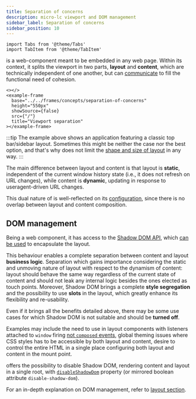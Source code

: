 ```yaml
---
title: Separation of concerns
description: micro-lc viewport and DOM management
sidebar_label: Separation of concerns
sidebar_position: 10
---
```


```mdx-code-block
import Tabs from '@theme/Tabs'
import TabItem from '@theme/TabItem'
```

<micro-lc></micro-lc> is a web-component meant to be embedded in any web page. Within its context, it splits the viewport
in two parts, **layout** and **content**, which are technically independent of one another, but can
[communicate](./communication.md) to fill the functional need of cohesion.

```mdx-code-block
<></>
<example-frame
  base="../../frames/concepts/separation-of-concerns"
  height="550px"
  showSource={false}
  src={"/"}
  title="Viewport separation"
></example-frame>
```

:::tip
The example above shows an application featuring a classic top bar/sidebar layout. Sometimes this might be neither the
case nor the best option, and that's why <micro-lc></micro-lc> does not limit the 
[shape and size of layout](../guides/layout.md) in any way.
:::

The main difference between layout and content is that layout is **static**, independent of the current window history
state (i.e., it does not refresh on URL changes), while content is **dynamic**, updating in response to useragent-driven
URL changes.

This dual nature of <micro-lc></micro-lc> is well-reflected on its 
[configuration](../../api/micro-lc-web-component.md#configuration), since there is no overlap between layout and content
composition.

## DOM management

Being <micro-lc></micro-lc> a web component, it has access to the
[Shadow DOM API](https://developer.mozilla.org/en-US/docs/Web/Web_Components/Using_shadow_DOM), which
[can be used](#disabling-shadow-dom) to encapsulate the layout.

This behaviour enables a complete separation between content and layout **business logic**. Separation which gains
importance considering the static and unmoving nature of layout with respect to the dynamism of content: layout should
behave the same way regardless of the current state of content and should not leak any internal logic besides the ones
elected as touch points. Moreover, Shadow DOM brings a complete **style segregation** and the possibility to use
**slots** in the layout, which greatly enhance its flexibility and re-usability.

Even if it brings all the benefits detailed above, there may be some use cases for which <micro-lc></micro-lc> Shadow
DOM is not suitable and should be **turned off**.

Examples may include the need to use in layout components with listeners attached to `window` firing
[not `composed` events](https://pm.dartus.fr/blog/a-complete-guide-on-shadow-dom-and-event-propagation/), global theming
issues where CSS styles has to be accessible by both layout and content, desire to control the entire HTML in a single
place configuring both layout and content in the mount point.

<micro-lc></micro-lc> offers the possibility to disable Shadow DOM, rendering content and layout in a single root, with 
[`disableShadowDom`](../../api/micro-lc-web-component.md#properties--attributes) property (or mirrored boolean attribute
`disable-shadow-dom`).

For an in-depth explanation on <micro-lc></micro-lc> DOM management, refer to [layout section](../guides/layout.md).
